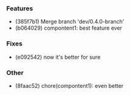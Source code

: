 ### Features

- (385f7b1) Merge branch 'dev/0.4.0-branch'
- (b064029) compontent1: best feature ever

### Fixes

- (e092542) now it's better for sure

### Other

- (8faac52) chore(compontent1): even better

